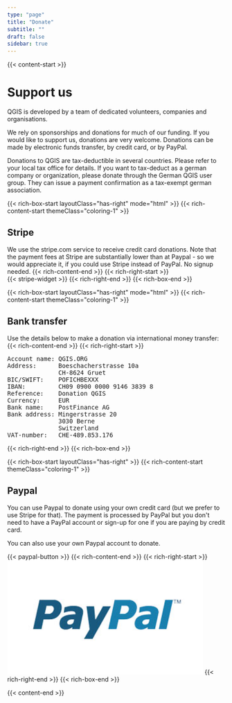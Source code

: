 ```yaml
---
type: "page"
title: "Donate"
subtitle: ""
draft: false
sidebar: true
---
```


{{< content-start  >}}

# Support us

QGIS is developed by a team of dedicated volunteers, companies and organisations.

We rely on sponsorships and donations for much of our funding. If you would like to support us, donations are very welcome. Donations can be made by electronic funds transfer, by credit card, or by PayPal.

Donations to QGIS are tax-deductible in several countries. Please refer to your local tax office for details. If you want to tax-deduct as a german company or organization, please donate through the German QGIS user group. They can issue a payment confirmation as a tax-exempt german association.

{{< rich-box-start layoutClass="has-right" mode="html" >}}
{{< rich-content-start themeClass="coloring-1" >}}
## Stripe

We use the stripe.com service to receive credit card donations. Note that the payment fees at Stripe are substantially lower than at Paypal - so we would appreciate it, if you could use Stripe instead of PayPal. No signup needed.
{{< rich-content-end >}}
{{< rich-right-start >}}  
{{< stripe-widget >}}
{{< rich-right-end >}}
{{< rich-box-end >}}


{{< rich-box-start layoutClass="has-right" mode="html" >}}
{{< rich-content-start themeClass="coloring-1" >}}
## Bank transfer

Use the details below to make a donation via international money transfer:
{{< rich-content-end >}}
{{< rich-right-start >}}  
<pre>
Account name: QGIS.ORG
Address:      Boeschacherstrasse 10a
              CH-8624 Gruet
BIC/SWIFT:    POFICHBEXXX
IBAN:         CH09 0900 0000 9146 3839 8
Reference:    Donation QGIS
Currency:     EUR
Bank name:    PostFinance AG
Bank address: Mingerstrasse 20
              3030 Berne
              Switzerland
VAT-number:   CHE-489.853.176
</pre>
{{< rich-right-end >}}
{{< rich-box-end >}}


{{< rich-box-start layoutClass="has-right" >}}
{{< rich-content-start themeClass="coloring-1" >}}
## Paypal

You can use Paypal to donate using your own credit card (but we prefer to use Stripe for that). The payment is processed by PayPal but you don't need to have a PayPal account or sign-up for one if you are paying by credit card.

You can also use your own Paypal account to donate.

{{< paypal-button >}} 
{{< rich-content-end >}}
{{< rich-right-start >}}  
![](paypal.png)
{{< rich-right-end >}}
{{< rich-box-end >}}

{{< content-end >}}
